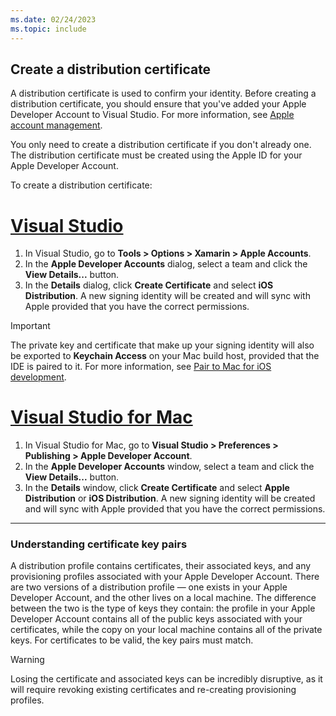 ```yaml
---
ms.date: 02/24/2023
ms.topic: include
---
```


## Create a distribution certificate

A distribution certificate is used to confirm your identity. Before creating a distribution certificate, you should ensure that you've added your Apple Developer Account to Visual Studio. For more information, see [Apple account management](~/ios/apple-account-management.md).

You only need to create a distribution certificate if you don't already one. The distribution certificate must be created using the Apple ID for your Apple Developer Account.

To create a distribution certificate:

<!-- markdownlint-disable MD025 -->
# [Visual Studio](#tab/vs)
<!-- markdownlint-enable MD025 -->

1. In Visual Studio, go to **Tools > Options > Xamarin > Apple Accounts**.
1. In the **Apple Developer Accounts** dialog, select a team and click the **View Details...** button.
1. In the **Details** dialog, click **Create Certificate** and select **iOS Distribution**. A new signing identity will be created and will sync with Apple provided that you have the correct permissions.

> [!IMPORTANT]
> The private key and certificate that make up your signing identity will also be exported to **Keychain Access** on your Mac build host, provided that the IDE is paired to it. For more information, see [Pair to Mac for iOS development](~/ios/pair-to-mac.md).

<!-- markdownlint-disable MD025 -->
# [Visual Studio for Mac](#tab/vsmac)
<!-- markdownlint-enable MD025 -->

1. In Visual Studio for Mac, go to **Visual Studio > Preferences > Publishing > Apple Developer Account**.
1. In the **Apple Developer Accounts** window, select a team and click the **View Details...** button.
1. In the **Details** window, click **Create Certificate** and select **Apple Distribution** or **iOS Distribution**. A new signing identity will be created and will sync with Apple provided that you have the correct permissions.

---

### Understanding certificate key pairs

A distribution profile contains certificates, their associated keys, and any provisioning profiles associated with your Apple Developer Account. There are two versions of a distribution profile — one exists in your Apple Developer Account, and the other lives on a local machine. The difference between the two is the type of keys they contain: the profile in your Apple Developer Account contains all of the public keys associated with your certificates, while the copy on your local machine contains all of the private keys. For certificates to be valid, the key pairs must match.

> [!WARNING]
> Losing the certificate and associated keys can be incredibly disruptive, as it will require revoking existing certificates and re-creating provisioning profiles.
